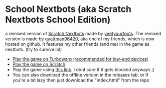 # School Nextbots (aka Scratch Nextbots School Edition)
a remixed version of [Scratch Nextbots](https://scratch.mit.edu/projects/927726453) made by [yeetyourfoots](https://scratch.mit.edu/users/yeetyourfoots). The remixed version is made by [gyattman96420](https://scratch.mit.edu/users/gyattman96420), aka one of my friends, which is now hosted on github. It features my other friends (and me) in the game as nextbots. (try to survive lol)

- [Play the game on Turbowarp (recommended for low-end devices)](https://turbowarp.org/1193294047)
- [Play the game on Scratch](https://scratch.mit.edu/projects/1193294047/)
- Play the game using [this link](https://grosioso.github.io/scratch-nextbots-se). I dont care if it gets blocked anyways ;)
- You can also download the offline version in the releases tab. or if you're a bit lazy then just download the "index.html" from the repo
